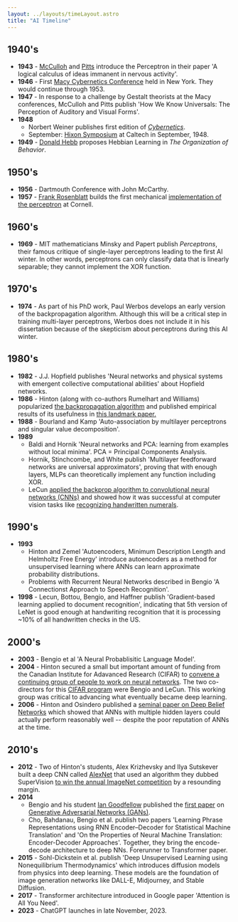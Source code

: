 ```yaml
---
layout: ../layouts/timeLayout.astro
title: "AI Timeline"
---
```

## 1940's
* **1943** - [McCulloh](https://en.wikipedia.org/wiki/Warren_Sturgis_McCulloch) and [Pitts](https://en.wikipedia.org/wiki/Walter_Pitts) introduce the Perceptron in their paper 'A logical calculus of ideas immanent in nervous activity'.
* **1946** - First [Macy Cybernetics Conference](https://en.wikipedia.org/wiki/Macy_conferences#Cybernetics_Conferences) held in New York. They would continue through 1953.
* **1947** - In response to a challenge by Gestalt theorists at the Macy conferences, McCulloh and Pitts publish 'How We Know Universals: The Perception of Auditory and Visual Forms'.
* **1948**
	* Norbert Weiner publishes first edition of [*Cybernetics*](https://en.wikipedia.org/wiki/Cybernetics:_Or_Control_and_Communication_in_the_Animal_and_the_Machine).
	* September: [Hixon Symposium](https://www.lancaster.ac.uk/fas/psych/glossary/hixon_symposium/) at Caltech in September, 1948.
* **1949** - [Donald Hebb](https://en.wikipedia.org/wiki/Donald_O._Hebb) proposes Hebbian Learning in *The Organization of Behavior*.  

## 1950's
* **1956** - Dartmouth Conference with John McCarthy.
* **1957** - [Frank Rosenblatt](https://en.wikipedia.org/wiki/Frank_Rosenblatt) builds the first mechanical [implementation of the perceptron](https://en.wikipedia.org/wiki/Perceptron#Mark_I_Perceptron_machine) at Cornell.


## 1960's
* **1969** - MIT mathematicians Minsky and Papert publish *Perceptrons*, their famous critique of single-layer perceptrons leading to the first AI winter. In other words, perceptrons can only classify data that is linearly separable; they cannot implement the XOR function.

## 1970's
* **1974** - As part of his PhD work, Paul Werbos develops an early version of the backpropagation algorithm. Although this will be a critical step in training multi-layer perceptrons, Werbos does not include it in his dissertation because of the skepticism about perceptrons during this AI winter.


## 1980's
* **1982** - J.J. Hopfield publishes 'Neural networks and physical systems with emergent collective computational abilities' about Hopfield networks.
* **1986** - Hinton (along with co-authors Rumelhart and Williams) popularized [the backpropagation algorithm](https://en.wikipedia.org/wiki/Backpropagation#History) and published empirical results of its usefulness in [this landmark paper.](https://www.iro.umontreal.ca/~vincentp/ift3395/lectures/backprop_old.pdf)
* **1988** - Bourland and Kamp 'Auto-association by multilayer perceptrons and singular value decomposition'.
* **1989** 
	* Baldi and Hornik 'Neural networks and PCA: learning from examples without local minima'. PCA = Principal Components Analysis.
	* Hornik, Stinchcombe, and White publish 'Multilayer feedforward networks are universal approximators', proving that with enough layers, MLPs can theoretically implement any function including XOR.
	* LeCun [applied the backprop algorithm to convolutional neural networks (CNNs)](https://en.wikipedia.org/wiki/Convolutional_neural_network#Image_recognition_with_CNNs_trained_by_gradient_descent) and showed how it was successful at computer vision tasks like [recognizing handwritten numerals](http://yann.lecun.com/exdb/publis/pdf/lecun-89e.pdf).


## 1990's
* **1993** 
	* Hinton and Zemel 'Autoencoders, Minimum Description Length and Helmholtz Free Energy' introduce autoencoders as a method for unsupervised learning where ANNs can learn approximate probability distributions.
	* Problems with Recurrent Neural Networks described in Bengio 'A Connectionst Approach to Speech Recognition'.
* **1998** - Lecun, Bottou, Bengio, and Haffner publish 'Gradient-based learning applied to document recognition', indicating that 5th version of LeNet is good enough at handwriting recognition that it is processing ~10% of all handwritten checks in the US.

## 2000's
* **2003** - Bengio et al 'A Neural Probablisitic Language Model'.
* **2004** - Hinton secured a small but important amount of funding from the Canadian Institute for Adavanced Research (CIFAR) to [convene a continuing group of people to work on neural networks](https://www.wired.com/2014/01/geoffrey-hinton-deep-learning/). The two co-directors for this [CIFAR program](https://www.cifar.ca/cifarnews/2019/03/27/turing-award-honours-cifar-s-pioneers-of-ai) were Bengio and LeCun. This working group was critical to advancing what eventually became deep learning.
* **2006** - Hinton and Osindero published a [seminal paper on Deep Belief Networks](https://www.cs.toronto.edu/~hinton/absps/fastnc.pdf) which showed that ANNs with multiple hidden layers could actually perform reasonably well -- despite the poor reputation of ANNs at the time. 

## 2010's
* **2012** - Two of Hinton's students, Alex Krizhevsky and Ilya Sutskever built a deep CNN called [AlexNet](https://en.wikipedia.org/wiki/AlexNet) that used an algorithm they dubbed SuperVision [to win the annual ImageNet competition](https://papers.nips.cc/paper/4824-imagenet-classification-with-deep-convolutional-neural-networks.pdf) by a resounding margin. 
* **2014** 
	* Bengio and his student [Ian Goodfellow](https://www.theverge.com/2019/4/5/18296473/apple-google-ai-research-poached-ian-goodfellow) published the [first paper](https://arxiv.org/abs/1406.2661) on [Generative Adversarial Networks (GANs)](https://en.wikipedia.org/wiki/Generative_adversarial_network).
	* Cho, Bahdanau, Bengio et al. publish two papers 'Learning Phrase Representations using RNN Encoder–Decoder for Statistical Machine Translation' and 'On the Properties of Neural Machine Translation: Encoder-Decoder Approaches'. Together, they bring the encode-decode architecture to deep NNs. Forerunner to Transformer paper.
* **2015** - Sohl-Dickstein et al. publish 'Deep Unsupervised Learning using Nonequilibrium Thermodynamics' which introduces diffusion models from physics into deep learning. These models are the foundation of image generation networks like DALL-E, Midjourney, and Stable Diffusion.
* **2017** - Transformer architecture introduced in Google paper 'Attention is All You Need'.
* **2023** - ChatGPT launches in late November, 2023.
